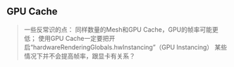 ## GPU Cache
>一些反常识的点：
>	同样数量的Mesh和GPU Cache，GPU的帧率可能更低；
>	使用GPU Cache一定要把开启“hardwareRenderingGlobals.hwInstancing”（GPU Instancing）
>		某些情况下并不会提高帧率，跟显卡有关系？
>